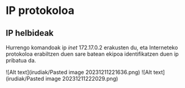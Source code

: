 # IP protokoloa

## IP helbideak

Hurrengo komandoak ip *inet* 172.17.0.2 erakusten du, eta Interneteko protokoloa erabiltzen duen sare batean ekipoa identifikatzen duen ip pribatua da.

![Alt text](irudiak/Pasted image 20231211221636.png)
![Alt text](irudiak/Pasted image 20231211222029.png)
